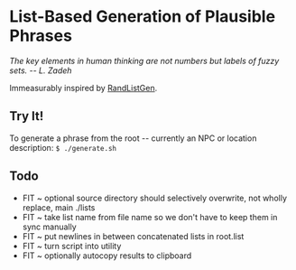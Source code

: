 # List-Based Generation of Plausible Phrases
*The key elements in human thinking are not numbers but labels of fuzzy sets. -- L. Zadeh*

Immeasurably inspired by [RandListGen](http://www.path-o-logic.com/misc/RandListGen_sample.html).

## Try It!

To generate a phrase from the root -- currently an NPC or location description:
`$ ./generate.sh`


## Todo

* FIT ~ optional source directory should selectively overwrite, not wholly replace, main ./lists
* FIT ~ take list name from file name so we don't have to keep them in sync manually
* FIT ~ put newlines in between concatenated lists in root.list
* FIT ~ turn script into utility
* FIT ~ optionally autocopy results to clipboard 


